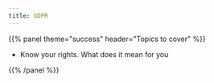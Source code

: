 ```yaml
---
title: GDPR
---
```



{{% panel theme="success" header="Topics to cover" %}}

 - Know your rights. What does it mean for you

{{% /panel %}}